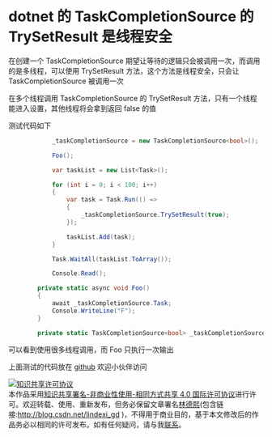# dotnet 的 TaskCompletionSource 的 TrySetResult 是线程安全

在创建一个 TaskCompletionSource 期望让等待的逻辑只会被调用一次，而调用的是多线程，可以使用 TrySetResult 方法，这个方法是线程安全，只会让 TaskCompletionSource 被调用一次

<!--more-->
<!-- CreateTime:2020/7/27 19:52:44 -->



在多个线程调用 TaskCompletionSource 的 TrySetResult 方法，只有一个线程能进入设置，其他线程将会拿到返回 false 的值

测试代码如下

```csharp
            _taskCompletionSource = new TaskCompletionSource<bool>();

            Foo();

            var taskList = new List<Task>();

            for (int i = 0; i < 100; i++)
            {
                var task = Task.Run(() =>
                {
                    _taskCompletionSource.TrySetResult(true);
                });

                taskList.Add(task);
            }

            Task.WaitAll(taskList.ToArray());

            Console.Read();

        private static async void Foo()
        {
            await _taskCompletionSource.Task;
            Console.WriteLine("F");
        }

        private static TaskCompletionSource<bool> _taskCompletionSource;
```

可以看到使用很多线程调用，而 Foo 只执行一次输出

上面测试的代码放在 [github](https://github.com/lindexi/lindexi_gd/tree/916a11d68c0fba14c75b5e438bdecddb1ff421be/CallbadojuBaheanurjair ) 欢迎小伙伴访问

<a rel="license" href="http://creativecommons.org/licenses/by-nc-sa/4.0/"><img alt="知识共享许可协议" style="border-width:0" src="https://licensebuttons.net/l/by-nc-sa/4.0/88x31.png" /></a><br />本作品采用<a rel="license" href="http://creativecommons.org/licenses/by-nc-sa/4.0/">知识共享署名-非商业性使用-相同方式共享 4.0 国际许可协议</a>进行许可。欢迎转载、使用、重新发布，但务必保留文章署名[林德熙](http://blog.csdn.net/lindexi_gd)(包含链接:http://blog.csdn.net/lindexi_gd )，不得用于商业目的，基于本文修改后的作品务必以相同的许可发布。如有任何疑问，请与我[联系](mailto:lindexi_gd@163.com)。

